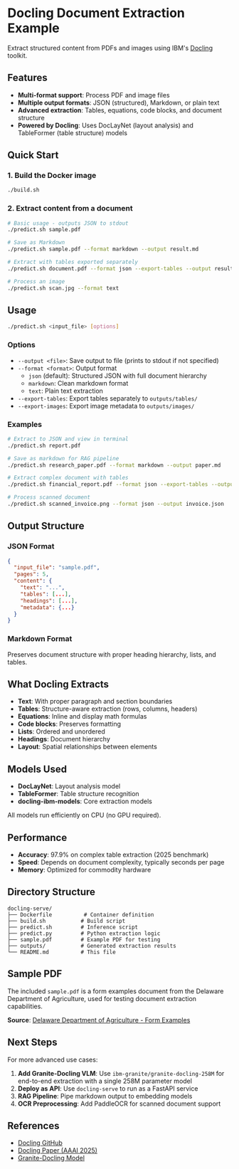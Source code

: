 # Docling Document Extraction Example

Extract structured content from PDFs and images using IBM's [Docling](https://github.com/docling-project/docling) toolkit.

## Features

- **Multi-format support**: Process PDF and image files
- **Multiple output formats**: JSON (structured), Markdown, or plain text
- **Advanced extraction**: Tables, equations, code blocks, and document structure
- **Powered by Docling**: Uses DocLayNet (layout analysis) and TableFormer (table structure) models

## Quick Start

### 1. Build the Docker image

```bash
./build.sh
```

### 2. Extract content from a document

```bash
# Basic usage - outputs JSON to stdout
./predict.sh sample.pdf

# Save as Markdown
./predict.sh sample.pdf --format markdown --output result.md

# Extract with tables exported separately
./predict.sh document.pdf --format json --export-tables --output result.json

# Process an image
./predict.sh scan.jpg --format text
```

## Usage

```bash
./predict.sh <input_file> [options]
```

### Options

- `--output <file>`: Save output to file (prints to stdout if not specified)
- `--format <format>`: Output format
  - `json` (default): Structured JSON with full document hierarchy
  - `markdown`: Clean markdown format
  - `text`: Plain text extraction
- `--export-tables`: Export tables separately to `outputs/tables/`
- `--export-images`: Export image metadata to `outputs/images/`

### Examples

```bash
# Extract to JSON and view in terminal
./predict.sh report.pdf

# Save as markdown for RAG pipeline
./predict.sh research_paper.pdf --format markdown --output paper.md

# Extract complex document with tables
./predict.sh financial_report.pdf --format json --export-tables --output report.json

# Process scanned document
./predict.sh scanned_invoice.png --format json --output invoice.json
```

## Output Structure

### JSON Format
```json
{
  "input_file": "sample.pdf",
  "pages": 5,
  "content": {
    "text": "...",
    "tables": [...],
    "headings": [...],
    "metadata": {...}
  }
}
```

### Markdown Format
Preserves document structure with proper heading hierarchy, lists, and tables.

## What Docling Extracts

- **Text**: With proper paragraph and section boundaries
- **Tables**: Structure-aware extraction (rows, columns, headers)
- **Equations**: Inline and display math formulas
- **Code blocks**: Preserves formatting
- **Lists**: Ordered and unordered
- **Headings**: Document hierarchy
- **Layout**: Spatial relationships between elements

## Models Used

- **DocLayNet**: Layout analysis model
- **TableFormer**: Table structure recognition
- **docling-ibm-models**: Core extraction models

All models run efficiently on CPU (no GPU required).

## Performance

- **Accuracy**: 97.9% on complex table extraction (2025 benchmark)
- **Speed**: Depends on document complexity, typically seconds per page
- **Memory**: Optimized for commodity hardware

## Directory Structure

```
docling-serve/
├── Dockerfile          # Container definition
├── build.sh           # Build script
├── predict.sh         # Inference script
├── predict.py         # Python extraction logic
├── sample.pdf         # Example PDF for testing
├── outputs/           # Generated extraction results
└── README.md          # This file
```

## Sample PDF

The included `sample.pdf` is a form examples document from the Delaware Department of Agriculture, used for testing document extraction capabilities.

**Source**: [Delaware Department of Agriculture - Form Examples](https://agriculture.delaware.gov/wp-content/uploads/sites/108/2018/01/Examples.pdf)

## Next Steps

For more advanced use cases:

1. **Add Granite-Docling VLM**: Use `ibm-granite/granite-docling-258M` for end-to-end extraction with a single 258M parameter model
2. **Deploy as API**: Use `docling-serve` to run as a FastAPI service
3. **RAG Pipeline**: Pipe markdown output to embedding models
4. **OCR Preprocessing**: Add PaddleOCR for scanned document support

## References

- [Docling GitHub](https://github.com/docling-project/docling)
- [Docling Paper (AAAI 2025)](https://arxiv.org/html/2501.17887v1)
- [Granite-Docling Model](https://huggingface.co/ibm-granite/granite-docling-258M)
